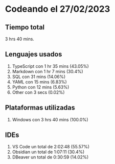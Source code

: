 # Codeando el 27/02/2023

## Tiempo total
3 hrs 40 mins.

## Lenguajes usados
1. TypeScript con 1 hr 35 mins (43.05%)
1. Markdown con 1 hr 7 mins (30.4%)
1. SQL con 31 mins (14.06%)
1. YAML con 15 mins (6.83%)
1. Python con 12 mins (5.63%)
1. Other con 3 secs (0.02%)

## Plataformas utilizadas
1. Windows con 3 hrs 40 mins (100.0%)

## IDEs
1. VS Code un total de 2:02:48 (55.57%)
1. Obsidian un total de 1:07:11 (30.4%)
1. DBeaver un total de 0:30:59 (14.02%)

